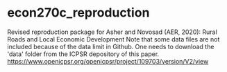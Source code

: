 # econ270c_reproduction
Revised reproduction package for Asher and Novosad (AER, 2020): Rural Roads and Local Economic Development
Note that some data files are not included because of the data limit in Github. One needs to download the 'data' folder from the ICPSR depository of this paper. https://www.openicpsr.org/openicpsr/project/109703/version/V2/view
